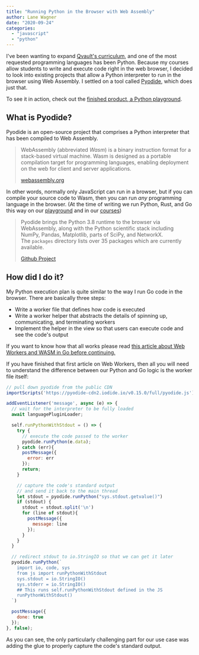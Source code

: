 ```yaml
---
title: "Running Python in the Browser with Web Assembly"
author: Lane Wagner
date: "2020-09-24"
categories: 
  - "javascript"
  - "python"
---
```


I've been wanting to expand [Qvault's curriculum](https://qvault.io/), and one of the most requested programming languages has been Python. Because my courses allow students to write and execute code right in the web browser, I decided to look into existing projects that allow a Python interpreter to run in the browser using Web Assembly. I settled on a tool called [Pyodide](https://github.com/iodide-project/pyodide), which does just that.

To see it in action, check out the [finished product, a Python playground](https://app.qvault.io/playground/py).

## What is Pyodide?

Pyodide is an open-source project that comprises a Python interpreter that has been compiled to Web Assembly.

> WebAssembly (abbreviated _Wasm_) is a binary instruction format for a stack-based virtual machine. Wasm is designed as a portable compilation target for programming languages, enabling deployment on the web for client and server applications.
> 
> [webassembly.org](https://webassembly.org/)

In other words, normally only JavaScript can run in a browser, but if you can compile your source code to Wasm, then you can run _any_ programming language in the browser. (At the time of writing we run Python, Rust, and Go this way on our [playground](https://app.qvault.io/playground/py) and in our [courses](https://qvault.io/))

> Pyodide brings the Python 3.8 runtime to the browser via WebAssembly, along with the Python scientific stack including NumPy, Pandas, Matplotlib, parts of SciPy, and NetworkX. The `packages` directory lists over 35 packages which are currently available.
> 
> [Github Project](https://github.com/iodide-project/pyodide)

## How did I do it?

My Python execution plan is quite similar to the way I run Go code in the browser. There are basically three steps:

- Write a worker file that defines how code is executed
- Write a worker helper that abstracts the details of spinning up, communicating, and terminating workers
- Implement the helper in the view so that users can execute code and see the code's output

If you want to know how that all works please read [this article about Web Workers and WASM in Go before continuing.](https://qvault.io/2020/09/23/running-go-in-the-browser-with-wasm-and-web-workers/)

If you have finished that first article on Web Workers, then all you will need to understand the difference between our Python and Go logic is the worker file itself:

```js
// pull down pyodide from the public CDN
importScripts('https://pyodide-cdn2.iodide.io/v0.15.0/full/pyodide.js');

addEventListener('message', async (e) => {
  // wait for the interpreter to be fully loaded
  await languagePluginLoader;

  self.runPythonWithStdout = () => {
    try {
      // execute the code passed to the worker
      pyodide.runPython(e.data);
    } catch (err){
      postMessage({
        error: err
      });
      return;
    }

    // capture the code's standard output
    // and send it back to the main thread
    let stdout = pyodide.runPython("sys.stdout.getvalue()")
    if (stdout) {
      stdout = stdout.split('\n')
      for (line of stdout){
        postMessage({
          message: line
        });
      }
    }
  }

  // redirect stdout to io.StringIO so that we can get it later
  pyodide.runPython(`
    import io, code, sys
    from js import runPythonWithStdout
    sys.stdout = io.StringIO()
    sys.stderr = io.StringIO()
    ## This runs self.runPythonWithStdout defined in the JS
    runPythonWithStdout()
  `)

  postMessage({
    done: true
  });
}, false);
```

As you can see, the only particularly challenging part for our use case was adding the glue to properly capture the code's standard output.
